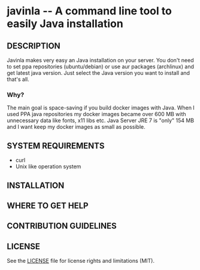 # javinla -- A command line tool to easily Java installation

## DESCRIPTION

Javinla makes very easy an Java installation on your server. You don't need to
set ppa repositories (ubuntu/debian) or use aur packages (archlinux) and get
latest java version. Just select the Java version you want to install and
that's all.

### Why?

The main goal is space-saving if you build docker images with Java. When I used
PPA java repositories my docker images became over 600 MB with unnecessary data
like fonts, x11 libs etc. Java Server JRE 7 is "only" 154 MB and I want keep my
docker images as small as possible.

## SYSTEM REQUIREMENTS

* curl
* Unix like operation system

## INSTALLATION

## WHERE TO GET HELP

## CONTRIBUTION GUIDELINES

## LICENSE

See the [LICENSE](LICENSE) file for license rights and limitations (MIT).

